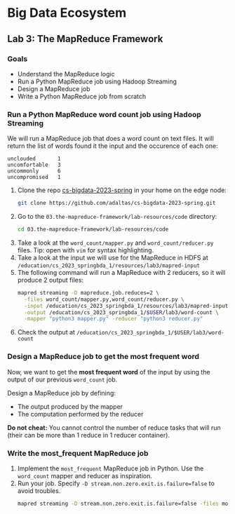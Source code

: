 # Big Data Ecosystem

## Lab 3: The MapReduce Framework

### Goals

- Understand the MapReduce logic
- Run a Python MapReduce job using Hadoop Streaming
- Design a MapReduce job
- Write a Python MapReduce job from scratch

### Run a Python MapReduce word count job using Hadoop Streaming

We will run a MapReduce job that does a word count on text files. It will return the list of words found it the input and the occurence of each one:

```
unclouded       1
uncomfortable   3
uncommonly      6
uncompromised   1
```

1. Clone the repo [cs-bigdata-2023-spring](https://github.com/adaltas/cs-bigdata-2023-spring.git) in your home on the edge node:
   ```bash
   git clone https://github.com/adaltas/cs-bigdata-2023-spring.git
   ```
2. Go to the `03.the-mapreduce-framework/lab-resources/code` directory:
   ```bash
   cd 03.the-mapreduce-framework/lab-resources/code
   ```
3. Take a look at the `word_count/mapper.py` and `word_count/reducer.py` files. Tip: open with `vim` for syntax highlighting.
4. Take a look at the input we will use for the MapReduce in HDFS at `/education/cs_2023_springbda_1/resources/lab3/mapred-input`
5. The following command will run a MapReduce with 2 reducers, so it will produce 2 output files:
   ```bash
   mapred streaming -D mapreduce.job.reduces=2 \
     -files word_count/mapper.py,word_count/reducer.py \
     -input /education/cs_2023_springbda_1/resources/lab3/mapred-input \
     -output /education/cs_2023_springbda_1/$USER/lab3/word-count \
     -mapper "python3 mapper.py" -reducer "python3 reducer.py"
   ```
6. Check the output at `/education/cs_2023_springbda_1/$USER/lab3/word-count`

### Design a MapReduce job to get the most frequent word

Now, we want to get the **most frequent word** of the input by using the output of our previous `word_count` job.

Design a MapReduce job by defining:

- The output produced by the mapper
- The computation performed by the reducer

**Do not cheat:** You cannot control the number of reduce tasks that will run (their can be more than 1 reduce in 1 reducer container).

### Write the most_frequent MapReduce job

1. Implement the `most_frequent` MapReduce job in Python. Use the `word_count` mapper and reducer as inspiration.
2. Run your job. Specify `-D stream.non.zero.exit.is.failure=false` to avoid troubles.
   ```sh
   mapred streaming -D stream.non.zero.exit.is.failure=false -files most_frequent/mapper.py,most_frequent/reducer.py -input /education/cs_2023_springbda_1/$USER/lab3/word-count -output /education/cs_2023_springbda_1/$USER/lab3/most-frequent -mapper "python3 mapper.py" -reducer "python3 reducer.py"
   ```
